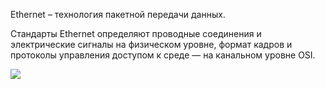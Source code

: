 Ethernet – технология пакетной передачи данных. 

Стандарты Ethernet определяют проводные соединения и электрические сигналы на физическом уровне,
формат кадров и протоколы управления доступом к среде — на канальном уровне OSI. 

<img src="https://raw.githubusercontent.com/xxl601/xxl601.github.io/main/ethernet/1.png">
